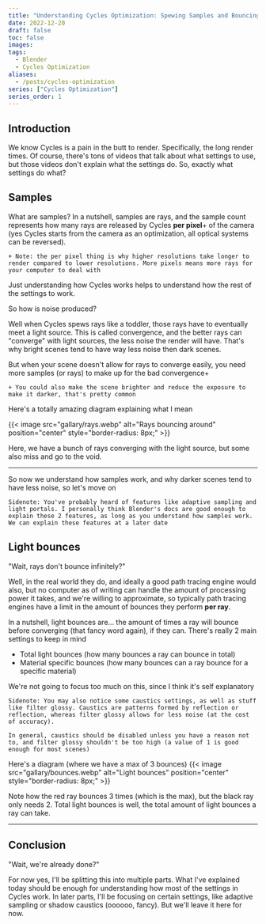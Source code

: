 ```yaml
---
title: "Understanding Cycles Optimization: Spewing Samples and Bouncing Around like Crazy"
date: 2022-12-20
draft: false
toc: false
images:
tags:
  - Blender
  - Cycles Optimization
aliases:
  - /posts/cycles-optimization
series: ["Cycles Optimization"]
series_order: 1
---
```


## Introduction
We know Cycles is a pain in the butt to render. Specifically, the long render times. Of course, there's tons of videos that talk about what settings to use, but those videos don't explain what the settings do. So, exactly what settings do what?

## Samples
What are samples? In a nutshell, samples are rays, and the sample count represents how many rays are released by Cycles **per pixel**+ of the camera (yes Cycles starts from the camera as an optimization, all optical systems can be reversed).

`+ Note: the per pixel thing is why higher resolutions take longer to render compared to lower resolutions. More pixels means more rays for your computer to deal with`

Just understanding how Cycles works helps to understand how the rest of the settings to work.

So how is noise produced?

Well when Cycles spews rays like a toddler, those rays have to eventually meet a light source. This is called convergence, and the better rays can "converge" with light sources, the less noise the render will have. That's why bright scenes tend to have way less noise then dark scenes.

But when your scene doesn't allow for rays to converge easily, you need more samples (or rays) to make up for the bad convergence+

`+ You could also make the scene brighter and reduce the exposure to make it darker, that's pretty common`

Here's a totally amazing diagram explaining what I mean

{{< image src="gallary/rays.webp" alt="Rays bouncing around" position="center" style="border-radius: 8px;" >}}

Here, we have a bunch of rays converging with the light source, but some also miss and go to the void.

---

So now we understand how samples work, and why darker scenes tend to have less noise, so let's move on

`Sidenote: You've probably heard of features like adaptive sampling and light portals. I personally think Blender's docs are good enough to explain these 2 features, as long as you understand how samples work. We can explain these features at a later date` 

## Light bounces
"Wait, rays don't bounce infinitely?" 

Well, in the real world they do, and ideally a good path tracing engine would also, but no computer as of writing can handle the amount of processing power it takes, and we're willing to approximate, so typically path tracing engines have a limit in the amount of bounces they perform **per ray**.

In a nutshell, light bounces are... the amount of times a ray will bounce before converging (that fancy word again), if they can. There's really 2 main settings to keep in mind
* Total light bounces (how many bounces a ray can bounce in total)
* Material specific bounces (how many bounces can a ray bounce for a specific material)

We're not going to focus too much on this, since I think it's self explanatory

`Sidenote: You may also notice some caustics settings, as well as stuff like filter glossy. Caustics are patterns formed by reflection or reflection, whereas filter glossy allows for less noise (at the cost of accuracy).`

`In general, caustics should be disabled unless you have a reason not to, and filter glossy shouldn't be too high (a value of 1 is good enough for most scenes)`

Here's a diagram (where we have a max of 3 bounces)
{{< image src="gallary/bounces.webp" alt="Light bounces" position="center" style="border-radius: 8px;" >}}

Note how the red ray bounces 3 times (which is the max), but the black ray only needs 2. Total light bounces is well, the total amount of light bounces a ray can take.

---

## Conclusion
"Wait, we're already done?"

For now yes, I'll be splitting this into multiple parts. What I've explained today should be enough for understanding how most of the settings in Cycles work. In later parts, I'll be focusing on certain settings, like adaptive sampling or shadow caustics (oooooo, fancy). But we'll leave it here for now.

